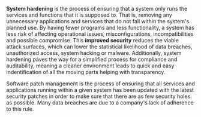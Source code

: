 **System hardening** is the process of ensuring that a system only runs the services and functions that it is supposed to. That is, removing any unnecessary applications and services that do not fall within the system's planned use. By having fewer programs and less functionality, a system has less risk of affecting operational issues, misconfigurations, incompatibilities and possible compromise. This **improved security** reduces the viable attack surfaces, which can lower the statistical likelihood of data breaches, unauthorized access, system hacking or malware. Additionally, system hardening paves the way for a simplified process for compliance and auditability, meaning a cleaner environment leads to quick and easy indentification of all the moving parts helping with transparency.

Software patch management is the process of ensuring that all services and applications running within a given system has been updated with the latest security patches in order to make sure that there are as few security holes as possible. Many data breaches are due to a company's lack of adherence to this rule.
